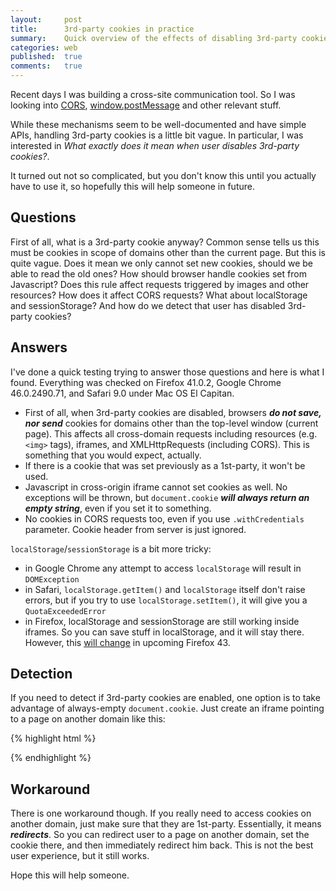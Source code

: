 ```yaml
---
layout:     post
title:      3rd-party cookies in practice
summary:    Quick overview of the effects of disabling 3rd-party cookies in browser
categories: web
published:  true
comments:   true
---
```


Recent days I was building a cross-site communication tool.
So I was looking into [CORS](https://developer.mozilla.org/en-US/docs/Web/HTTP/Access_control_CORS), [window.postMessage](https://developer.mozilla.org/en-US/docs/Web/API/Window/postMessage) and other relevant stuff.

While these mechanisms seem to be well-documented and have simple APIs,
handling 3rd-party cookies is a little bit vague. In particular, I was interested
in _What exactly does it mean when user disables 3rd-party cookies?_.

It turned out not so complicated, but you don't know this until you actually have
to use it, so hopefully this will help someone in future.

## Questions

First of all, what is a 3rd-party cookie anyway? Common sense tells us this must be
cookies in scope of domains other than the current page. But this is quite vague.
Does it mean we only cannot set new cookies, should we be able to read the old ones?
How should browser handle cookies set from Javascript? Does this rule affect requests
triggered by images and other resources? How does it affect CORS requests? What about localStorage and sessionStorage? And how do we detect that user has disabled 3rd-party cookies?

## Answers

I've done a quick testing trying to answer those questions and here is what I found.
Everything was checked on Firefox 41.0.2, Google Chrome 46.0.2490.71, and Safari 9.0 under Mac OS El Capitan.

* First of all, when 3rd-party cookies are disabled, browsers **_do not save, nor send_**
cookies for domains other than the top-level window (current page). This affects all cross-domain requests including resources (e.g. `<img>` tags), iframes, and XMLHttpRequests (including CORS).
This is something that you would expect, actually.
* If there is a cookie that was set previously as a 1st-party, it won't be used.
* Javascript in cross-origin iframe cannot set cookies as well. No exceptions
will be thrown, but `document.cookie` **_will always return an empty string_**, even
if you set it to something.
* No cookies in CORS requests too, even if you use `.withCredentials` parameter. Cookie
header from server is just ignored.

`localStorage`/`sessionStorage` is a bit more tricky:

* in Google Chrome any attempt to access `localStorage` will result in `DOMException`
* in Safari, `localStorage.getItem()` and `localStorage` itself don't raise errors, but
if you try to use `localStorage.setItem()`, it will give you a `QuotaExceededError`
* in Firefox, localStorage and sessionStorage are still working inside iframes.
So you can save stuff in localStorage, and it will stay there. However, this
[will change](https://bugzilla.mozilla.org/show_bug.cgi?id=536509) in upcoming Firefox 43.

## Detection

If you need to detect if 3rd-party cookies are enabled, one option is to take
advantage of always-empty `document.cookie`. Just create an iframe pointing to
a page on another domain like this:

{% highlight html %}
<html>
<head>
<script>
var randStr = function(){
  return Math.random().toString(36).substring(7);
};

var thirdPartyCookiesEnabled;
var k = randStr(),
    v = randStr();
document.cookie = k + '=' + v;
if(document.cookie.indexOf(k + '=' + v) == -1) {
  thirdPartyCookiesEnabled = false;
} else {
  thirdPartyCookiesEnabled = true;
}
alert(thirdPartyCookiesEnabled);
</script>
</head>
<body></body>
</html>
{% endhighlight %}

## Workaround

There is one workaround though. If you really need to access cookies on another domain,
just make sure that they are 1st-party. Essentially, it means **_redirects_**.
So you can redirect user to a page on another domain, set the cookie there, and then
immediately redirect him back. This is not the best user experience, but it still works.

Hope this will help someone.